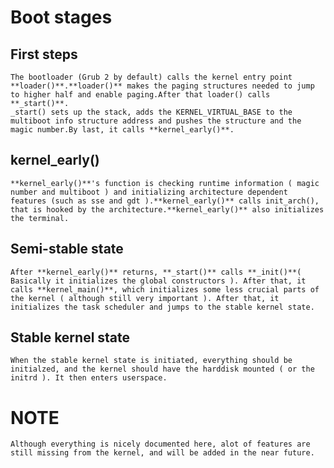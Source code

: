 # Boot stages

## First steps
	The bootloader (Grub 2 by default) calls the kernel entry point **loader()**.**loader()** makes the paging structures needed to jump to higher half and enable paging.After that loader() calls **_start()**.
	_start() sets up the stack, adds the KERNEL_VIRTUAL_BASE to the multiboot info structure address and pushes the structure and the magic number.By last, it calls **kernel_early()**.
## kernel_early()
	**kernel_early()**'s function is checking runtime information ( magic number and multiboot ) and initializing architecture dependent features (such as sse and gdt ).**kernel_early()** calls init_arch(), that is hooked by the architecture.**kernel_early()** also initializes the terminal.
## Semi-stable state
	After **kernel_early()** returns, **_start()** calls **_init()**( Basically it initializes the global constructors ). After that, it calls **kernel_main()**, which initializes some less crucial parts of the kernel ( although still very important ). After that, it initializes the task scheduler and jumps to the stable kernel state.
## Stable kernel state
	When the stable kernel state is initiated, everything should be initialzed, and the kernel should have the harddisk mounted ( or the initrd ). It then enters userspace.

# NOTE
	Although everything is nicely documented here, alot of features are still missing from the kernel, and will be added in the near future.